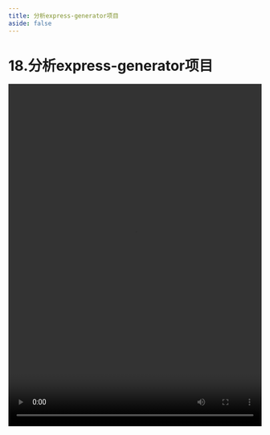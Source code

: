 ```yaml
---
title: 分析express-generator项目
aside: false
---
```


# 18.分析express-generator项目

<video autoplay src="http://qn.chinavanes.com/nodejs/module-6/18.分析express-generator项目.mp4" controls controlsList="nodownload" width="100%" height="680"/>

